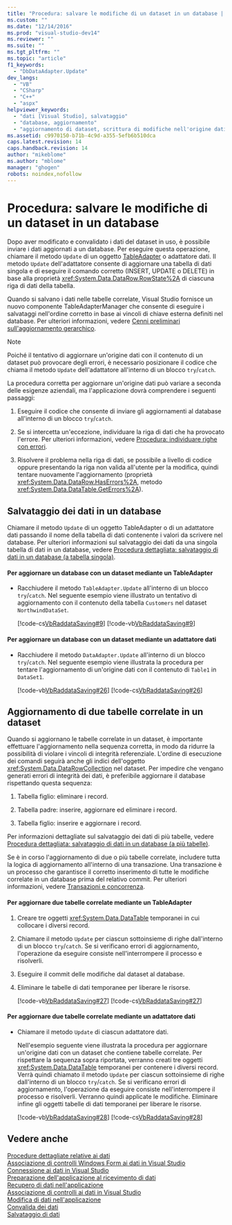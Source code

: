 ```yaml
---
title: "Procedura: salvare le modifiche di un dataset in un database | Microsoft Docs"
ms.custom: ""
ms.date: "12/14/2016"
ms.prod: "visual-studio-dev14"
ms.reviewer: ""
ms.suite: ""
ms.tgt_pltfrm: ""
ms.topic: "article"
f1_keywords: 
  - "DbDataAdapter.Update"
dev_langs: 
  - "VB"
  - "CSharp"
  - "C++"
  - "aspx"
helpviewer_keywords: 
  - "dati [Visual Studio], salvataggio"
  - "database, aggiornamento"
  - "aggiornamento di dataset, scrittura di modifiche nell'origine dati"
ms.assetid: c9970150-b71b-4c9d-a355-5efb6b510dca
caps.latest.revision: 14
caps.handback.revision: 14
author: "mikeblome"
ms.author: "mblome"
manager: "ghogen"
robots: noindex,nofollow
---
```

# Procedura: salvare le modifiche di un dataset in un database
Dopo aver modificato e convalidato i dati del dataset in uso, è possibile inviare i dati aggiornati a un database.  Per eseguire questa operazione, chiamare il metodo `Update` di un oggetto [TableAdapter](../data-tools/tableadapter-overview.md) o adattatore dati.  Il metodo `Update` dell'adattatore consente di aggiornare una tabella di dati singola e di eseguire il comando corretto \(INSERT, UPDATE o DELETE\) in base alla proprietà <xref:System.Data.DataRow.RowState%2A> di ciascuna riga di dati della tabella.  
  
 Quando si salvano i dati nelle tabelle correlate, Visual Studio fornisce un nuovo componente TableAdapterManager che consente di eseguire i salvataggi nell'ordine corretto in base ai vincoli di chiave esterna definiti nel database.  Per ulteriori informazioni, vedere [Cenni preliminari sull'aggiornamento gerarchico](../Topic/Hierarchical%20Update%20Overview.md).  
  
> [!NOTE]
>  Poiché il tentativo di aggiornare un'origine dati con il contenuto di un dataset può provocare degli errori, è necessario posizionare il codice che chiama il metodo `Update` dell'adattatore all'interno di un blocco `try`\/`catch`.  
  
 La procedura corretta per aggiornare un'origine dati può variare a seconda delle esigenze aziendali, ma l'applicazione dovrà comprendere i seguenti passaggi:  
  
1.  Eseguire il codice che consente di inviare gli aggiornamenti al database all'interno di un blocco `try`\/`catch`.  
  
2.  Se si intercetta un'eccezione, individuare la riga di dati che ha provocato l'errore.  Per ulteriori informazioni, vedere [Procedura: individuare righe con errori](../Topic/How%20to:%20Locate%20Rows%20that%20Have%20Errors.md).  
  
3.  Risolvere il problema nella riga di dati, se possibile a livello di codice oppure presentando la riga non valida all'utente per la modifica, quindi tentare nuovamente l'aggiornamento \(proprietà <xref:System.Data.DataRow.HasErrors%2A>, metodo <xref:System.Data.DataTable.GetErrors%2A>\).  
  
## Salvataggio dei dati in un database  
 Chiamare il metodo `Update` di un oggetto TableAdapter o di un adattatore dati passando il nome della tabella di dati contenente i valori da scrivere nel database.  Per ulteriori informazioni sul salvataggio dei dati da una singola tabella di dati in un database, vedere [Procedura dettagliata: salvataggio di dati in un database \(a tabella singola\)](../Topic/Walkthrough:%20Saving%20Data%20to%20a%20Database%20\(Single%20Table\).md).  
  
#### Per aggiornare un database con un dataset mediante un TableAdapter  
  
-   Racchiudere il metodo `TableAdapter.Update` all'interno di un blocco `try`\/`catch`.  Nel seguente esempio viene illustrato un tentativo di aggiornamento con il contenuto della tabella `Customers` nel dataset `NorthwindDataSet`.  
  
     [!code-cs[VbRaddataSaving#9](../data-tools/codesnippet/CSharp/how-to-save-dataset-changes-to-a-database_1.cs)]
     [!code-vb[VbRaddataSaving#9](../data-tools/codesnippet/VisualBasic/how-to-save-dataset-changes-to-a-database_1.vb)]  
  
#### Per aggiornare un database con un dataset mediante un adattatore dati  
  
-   Racchiudere il metodo `DataAdapter.Update` all'interno di un blocco `try`\/`catch`.  Nel seguente esempio viene illustrata la procedura per tentare l'aggiornamento di un'origine dati con il contenuto di `Table1` in `DataSet1`.  
  
     [!code-vb[VbRaddataSaving#26](../data-tools/codesnippet/VisualBasic/how-to-save-dataset-changes-to-a-database_2.vb)]
     [!code-cs[VbRaddataSaving#26](../data-tools/codesnippet/CSharp/how-to-save-dataset-changes-to-a-database_2.cs)]  
  
## Aggiornamento di due tabelle correlate in un dataset  
 Quando si aggiornano le tabelle correlate in un dataset, è importante effettuare l'aggiornamento nella sequenza corretta, in modo da ridurre la possibilità di violare i vincoli di integrità referenziale.  L'ordine di esecuzione dei comandi seguirà anche gli indici dell'oggetto <xref:System.Data.DataRowCollection> nel dataset.  Per impedire che vengano generati errori di integrità dei dati, è preferibile aggiornare il database rispettando questa sequenza:  
  
1.  Tabella figlio: eliminare i record.  
  
2.  Tabella padre: inserire, aggiornare ed eliminare i record.  
  
3.  Tabella figlio: inserire e aggiornare i record.  
  
 Per informazioni dettagliate sul salvataggio dei dati di più tabelle, vedere [Procedura dettagliata: salvataggio di dati in un database \(a più tabelle\)](../data-tools/save-data-to-a-database-multiple-tables.md).  
  
 Se è in corso l'aggiornamento di due o più tabelle correlate, includere tutta la logica di aggiornamento all'interno di una transazione.  Una transazione è un processo che garantisce il corretto inserimento di tutte le modifiche correlate in un database prima del relativo commit.  Per ulteriori informazioni, vedere [Transazioni e concorrenza](../Topic/Transactions%20and%20Concurrency.md).  
  
#### Per aggiornare due tabelle correlate mediante un TableAdapter  
  
1.  Creare tre oggetti <xref:System.Data.DataTable> temporanei in cui collocare i diversi record.  
  
2.  Chiamare il metodo `Update` per ciascun sottoinsieme di righe dall'interno di un blocco `try`\/`catch`.  Se si verificano errori di aggiornamento, l'operazione da eseguire consiste nell'interrompere il processo e risolverli.  
  
3.  Eseguire il commit delle modifiche dal dataset al database.  
  
4.  Eliminare le tabelle di dati temporanee per liberare le risorse.  
  
     [!code-vb[VbRaddataSaving#27](../data-tools/codesnippet/VisualBasic/how-to-save-dataset-changes-to-a-database_3.vb)]
     [!code-cs[VbRaddataSaving#27](../data-tools/codesnippet/CSharp/how-to-save-dataset-changes-to-a-database_3.cs)]  
  
#### Per aggiornare due tabelle correlate mediante un adattatore dati  
  
-   Chiamare il metodo `Update` di ciascun adattatore dati.  
  
     Nell'esempio seguente viene illustrata la procedura per aggiornare un'origine dati con un dataset che contiene tabelle correlate.  Per rispettare la sequenza sopra riportata, verranno creati tre oggetti <xref:System.Data.DataTable> temporanei per contenere i diversi record.  Verrà quindi chiamato il metodo `Update` per ciascun sottoinsieme di righe dall'interno di un blocco `try`\/`catch`.  Se si verificano errori di aggiornamento, l'operazione da eseguire consiste nell'interrompere il processo e risolverli.  Verranno quindi applicate le modifiche.  Eliminare infine gli oggetti tabelle di dati temporanei per liberare le risorse.  
  
     [!code-vb[VbRaddataSaving#28](../data-tools/codesnippet/VisualBasic/how-to-save-dataset-changes-to-a-database_4.vb)]
     [!code-cs[VbRaddataSaving#28](../data-tools/codesnippet/CSharp/how-to-save-dataset-changes-to-a-database_4.cs)]  
  
## Vedere anche  
 [Procedure dettagliate relative ai dati](../Topic/Data%20Walkthroughs.md)   
 [Associazione di controlli Windows Form ai dati in Visual Studio](../data-tools/bind-windows-forms-controls-to-data-in-visual-studio.md)   
 [Connessione ai dati in Visual Studio](../data-tools/connecting-to-data-in-visual-studio.md)   
 [Preparazione dell'applicazione al ricevimento di dati](../Topic/Preparing%20Your%20Application%20to%20Receive%20Data.md)   
 [Recupero di dati nell'applicazione](../data-tools/fetching-data-into-your-application.md)   
 [Associazione di controlli ai dati in Visual Studio](../data-tools/bind-controls-to-data-in-visual-studio.md)   
 [Modifica di dati nell'applicazione](../data-tools/editing-data-in-your-application.md)   
 [Convalida dei dati](../Topic/Validating%20Data.md)   
 [Salvataggio di dati](../data-tools/saving-data.md)